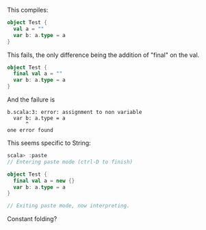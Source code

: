 This compiles:
```scala
object Test {
  val a = ""
  var b: a.type = a
}
```

This fails, the only difference being the addition of "final" on the val. 
```scala
object Test {
  final val a = ""
  var b: a.type = a
}
```
And the failure is
```
b.scala:3: error: assignment to non variable
  var b: a.type = a
      ^
one error found
```
This seems specific to String:

```scala
scala> :paste
// Entering paste mode (ctrl-D to finish)

object Test {
  final val a = new {}
  var b: a.type = a
}

// Exiting paste mode, now interpreting.
```

Constant folding?
